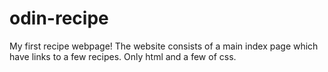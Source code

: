 # odin-recipe
My first recipe webpage!
The website consists of a main index page which have links to a few recipes.
Only html and a few of css.